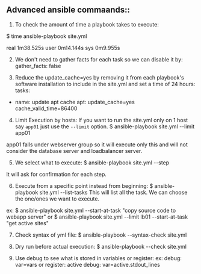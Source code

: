 Advanced ansible commaands::
----------------------------

1. To check the amount of time a playbook takes to execute:

$ time ansible-playbook site.yml

real	1m38.525s
user	0m14.144s
sys	0m9.955s

2. We don't need to gather facts for each task so we can disable it by:
gather_facts: false


3. Reduce the update_cache=yes by removing it from each playbook's software installation to 
include in the site.yml and set a time of 24 hours:
tasks:
  - name: update apt cache
    apt: update_cache=yes cache_valid_time=86400
    
4. Limit Execution by hosts:
If you want to run the site.yml only on 1 host say `app01` just use the `--limit` option.
$ ansible-playbook site.yml --limit app01

app01 falls under webserver group so it will execute only this and will not consider the database server 
and loadbalancer server.

5. We select what to execute:
$ ansible-playbook site.yml --step 

It will ask for confirmation for each step.

6. Execute from a specific point instead from beginning:
$ ansible-playbook site.yml --list-tasks 
This will list all the task. We can choose the one/ones we want to execute.

ex:
$ ansible-playbook site.yml --start-at-task "copy source code to webapp server"
or
$ ansible-playbook site.yml --limit lb01 --start-at-task "get active sites"


7. Check syntax of yml file:
$ ansible-playbook --syntax-check site.yml 

8. Dry run before actual execution:
$ ansible-playbook --check site.yml

9. Use debug to see what is stored in variables or register:
ex: 
debug: var=vars
or
register: active
debug: var=active.stdout_lines

